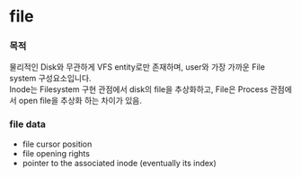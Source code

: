 # file

### 목적
물리적인 Disk와 무관하게 VFS entity로만 존재하며, user와 가장 가까운 File system 구성요소입니다.  
Inode는 Filesystem 구현 관점에서 disk의 file을 추상화하고, File은 Process 관점에서 open file을 추상화 하는 차이가 있음. 

### file data
- file cursor position
- file opening rights
- pointer to the associated inode (eventually its index)